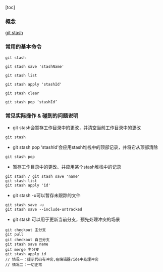 [toc]
### 概念
[git stash](https://git-scm.com/docs/git-stash)

### 常用的基本命令
```
git stash 

git stash save 'stashName'

git stash list

git stash apply 'stashId'

git stash clear

git stash pop ‘stashId’
```

### 常见实际操作 & 碰到的问题说明
- git stash会暂存工作目录中的更改，并清空当前工作目录中的更改
```
git stash
```
- git stash pop ‘stashId’会应用stash堆栈中的顶部记录，并将它从顶部清除
```
git stash pop
```
- 暂存工作目录中的更改、并应用某个stash堆栈中的记录
```
git stash / git stash save 'name'
git stash list
git stash apply 'id'
```
- git stash -u可以暂存未跟踪的文件
```
git stash save -u
git stash save --include-untracked
```

- git stash 可以用于更新当前分支，预先处理冲突的场景
```
git checkout 主分支
git pull 
git checkout 自己分支
git stash save name
git merge 主分支
git stash apply id
// 情况一：提示代码有冲突,在编辑器/ide中处理冲突
// 情况二：一切正常
```